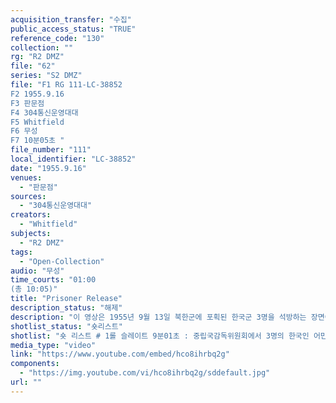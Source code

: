 ```yaml
---
acquisition_transfer: "수집"
public_access_status: "TRUE"
reference_code: "130"
collection: ""
rg: "R2 DMZ"
file: "62"
series: "S2 DMZ"
file: "F1 RG 111-LC-38852
F2 1955.9.16
F3 판문점 
F4 304통신운영대대
F5 Whitfield
F6 무성 
F7 10분05초 "
file_number: "111"
local_identifier: "LC-38852"
date: "1955.9.16"
venues: 
  - "판문점"
sources: 
  - "304통신운영대대"
creators: 
  - "Whitfield"
subjects: 
  - "R2 DMZ"
tags: 
  - "Open-Collection"
audio: "무성"
time_courts: "01:00
(총 10:05)"
title: "Prisoner Release"
description_status: "해제"
description: "이 영상은 1955년 9월 13일 북한군에 포획된 한국군 3명을 석방하는 장면이다. 영상에 나오는 한국인3명의 ‘어민(Fishermen)’은 1953년 9월 15일 언론에서 한국군이라고 알려졌다(『동아일보』, 1955. 9.15). 신문에서 9월 13일 북한은 “간첩으로 포로된 한국군 3명을 석방하겠다”고 했다. 유엔군과 북한합동군사휴전위원단 비서회의에서 북한은 17일 판문점에서 한국군 3명을 유엔측에 인도하겠다고 했다. 이에 유엔군 측은 “한국군 3명이 무장간첩으로 북한에 파견되었다는 북한군측 비난을 부인했다”고한다. 북한 주장은 3명의 한국군이 7월 22일 간첩을 목적으로 다수의 북한어부들을 납치하기 위하여 2명의 무장간첩을 북한수역에 파견했다고 비난했다. 영상 설명에는 “141차 군사정전위원회 회의에서 3명의 어부가 북한에서 데려오고 있다.”라고 적고 있다. 아주 짧은 영상이지만 초기 판문점과 중립국감독위원회 주변을 보여주고 있다."
shotlist_status: "숏리스트"
shotlist: "숏 리스트 # 1롤 슬레이트 9분01초 : 중립국감독위원회에서 3명의 한국인 어민들이 내려고 오고 있다. 3명은 미 군 차량을 이용해 판문점을 떠나고 있다. 초기 판문점 모습이 보인다. 선유리 펠햄 기지에 도착한 3명은 한국군과 미군들 앞에서 기자회견을 하고 있다. "
media_type: "video"
link: "https://www.youtube.com/embed/hco8ihrbq2g"
components: 
  - "https://img.youtube.com/vi/hco8ihrbq2g/sddefault.jpg"
url: ""
---
```

